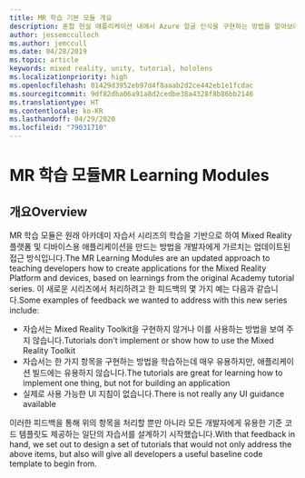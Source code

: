 ```yaml
---
title: MR 학습 기본 모듈 개요
description: 혼합 현실 애플리케이션 내에서 Azure 얼굴 인식을 구현하는 방법을 알아보려면 이 과정을 완료합니다.
author: jessemcculloch
ms.author: jemccull
ms.date: 04/28/2019
ms.topic: article
keywords: mixed reality, unity, tutorial, hololens
ms.localizationpriority: high
ms.openlocfilehash: 01429d3952eb97d4f8aaab2d2ce442eb1e1fcdac
ms.sourcegitcommit: 9df82dba06a91a8d2cedbe38a4328f8b86bb2146
ms.translationtype: HT
ms.contentlocale: ko-KR
ms.lasthandoff: 04/29/2020
ms.locfileid: "79031710"
---
```

# <a name="mr-learning-modules"></a><span data-ttu-id="7aa4b-104">MR 학습 모듈</span><span class="sxs-lookup"><span data-stu-id="7aa4b-104">MR Learning Modules</span></span>

## <a name="overview"></a><span data-ttu-id="7aa4b-105">개요</span><span class="sxs-lookup"><span data-stu-id="7aa4b-105">Overview</span></span>

<span data-ttu-id="7aa4b-106">MR 학습 모듈은 원래 아카데미 자습서 시리즈의 학습을 기반으로 하여 Mixed Reality 플랫폼 및 디바이스용 애플리케이션을 만드는 방법을 개발자에게 가르치는 업데이트된 접근 방식입니다.</span><span class="sxs-lookup"><span data-stu-id="7aa4b-106">The MR Learning Modules are an updated approach to teaching developers how to create applications for the Mixed Reality Platform and devices, based on learnings from the original Academy tutorial series.</span></span> <span data-ttu-id="7aa4b-107">이 새로운 시리즈에서 처리하려고 한 피드백의 몇 가지 예는 다음과 같습니다.</span><span class="sxs-lookup"><span data-stu-id="7aa4b-107">Some examples of feedback we wanted to address with this new series include:</span></span>

* <span data-ttu-id="7aa4b-108">자습서는 Mixed Reality Toolkit을 구현하지 않거나 이를 사용하는 방법을 보여 주지 않습니다.</span><span class="sxs-lookup"><span data-stu-id="7aa4b-108">Tutorials don't implement or show how to use the Mixed Reality Toolkit</span></span>
* <span data-ttu-id="7aa4b-109">자습서는 한 가지 항목을 구현하는 방법을 학습하는데 매우 유용하지만, 애플리케이션 빌드에는 유용하지 않습니다.</span><span class="sxs-lookup"><span data-stu-id="7aa4b-109">The tutorials are great for learning how to implement one thing, but not for building an application</span></span>
* <span data-ttu-id="7aa4b-110">실제로 사용 가능한 UI 지침이 없습니다.</span><span class="sxs-lookup"><span data-stu-id="7aa4b-110">There is not really any UI guidance available</span></span>

<span data-ttu-id="7aa4b-111">이러한 피드백을 통해 위의 항목을 처리할 뿐만 아니라 모든 개발자에게 유용한 기준 코드 템플릿도 제공하는 일단의 자습서를 설계하기 시작했습니다.</span><span class="sxs-lookup"><span data-stu-id="7aa4b-111">With that feedback in hand, we set out to design a set of tutorials that would not only address the above items, but also will give all developers a useful baseline code template to begin from.</span></span>
